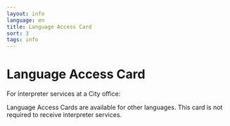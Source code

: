 ```yaml
---
layout: info
language: en
title: Language Access Card
sort: 3
tags: info
---
```

Language Access Card
====================
For interpreter services at a City office:

Language Access Cards are available for other languages.  This card is not required to receive interpreter services.